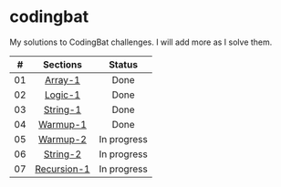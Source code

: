 # codingbat
My solutions to CodingBat challenges. I will add more as I solve them.

| #  | Sections |Status |
| :------: | :------------:|:------------: |
| 01  | [Array-1](codingbat/codingbat/src/arrayBat/) |Done  |
| 02  | [Logic-1](codingbat/codingbat/src/logicBat/)  |Done |
| 03  | [String-1](codingbat/codingbat/src/stringsBat/) |Done  |
| 04  | [Warmup-1](codingbat/codingbat/src/warmupBat/)  |Done |
| 05  | [Warmup-2](codingbat/codingbat/src/warmupBat2/) |In progress |
| 06  | [String-2](codingbat/codingbat/src/stringsBat2/)  |In progress  |
| 07  | [Recursion-1](codingbat/codingbat/src/recursionBat/)  |In progress  |
